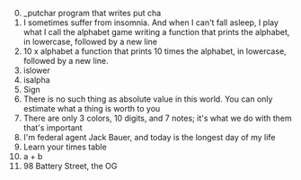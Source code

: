 0. _putchar
program that writes  put cha
1. I sometimes suffer from insomnia. And when I can't fall asleep, I play what I call the alphabet game
writing a function that prints the alphabet, in lowercase, followed by a new line
2. 10 x alphabet
a function that prints 10 times the alphabet, in lowercase, followed by a new line.
3. islower
4. isalpha
5. Sign
6. There is no such thing as absolute value in this world. You can only estimate what a thing is worth to you
7. There are only 3 colors, 10 digits, and 7 notes; it's what we do with them that's important
8. I'm federal agent Jack Bauer, and today is the longest day of my life
9. Learn your times table
10. a + b
11. 98 Battery Street, the OG
